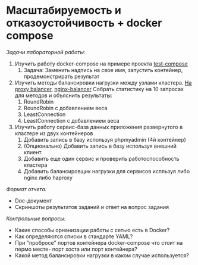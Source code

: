 # Масштабируемость и отказоустойчивость + docker compose

*Задачи лабораторной работы:*
1. Изучить работу docker-compose на примере проекта [test-compose](https://github.com/iu5git/DevOps/tree/main/Лабы/Лаб3/test-compose)
   1. Задача: Заменить надпись на свое имя, запустить контейнер, продемонстрирать результат
2. Изучить методы балансировки нагрузки между узлами кластера. [Ha proxy balancer](https://github.com/iu5git/DevOps/tree/main/Лабы/Лаб3/haproxy-static-balancer), [nginx-balancer](https://github.com/iu5git/DevOps/tree/main/Лабы/Лаб3/nginx-static-balancer)
   Собрать статистику на 10 запросах для методов и объяснить результаты: 
   1. RoundRobin
   2. RoundRobin с добавлением веса
   3. LeastConnection 
   4. LeastConnection с добавлением веса
3. Изучить работу сервис-база данных приложения развернутого в кластере из двух контейнеров
   1. Добавить запись в базу используя phpmyadmin (4й контейнер)
   2. (Опционально) Добавить запись в базу используя внешний клиент.
   3. Добавить еще один сервис и проверить работоспособность кластера
   4. Добавить балансировщик нагрузки для сервисов испльзуя либо nginx либо haproxy

*Формат отчета:*
- Doc-документ
- Скриншоты результатов заданий и ответ на вопрос задания

*Контрольные вопросы:*
- Какие способы орнанизации работы с сетью есть в Docker?
- Как определяются списки в стандарте YAML?
- При "пробросе" портов контейнера docker-compose что стоит на пермо месте- порт хоста или порт контейнера?
- Какой метод балансировки нагрузки в каком случае используется?
